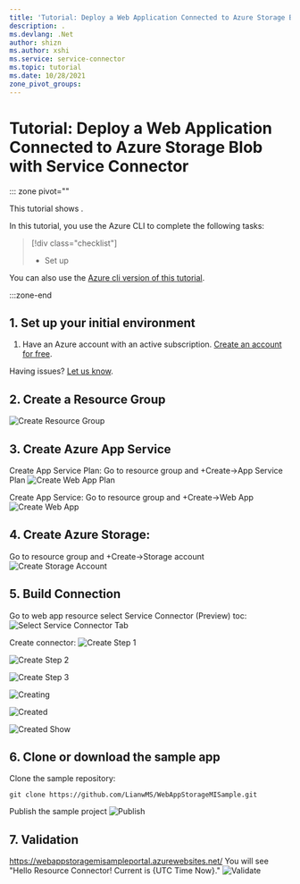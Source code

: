 ```yaml
---
title: 'Tutorial: Deploy a Web Application Connected to Azure Storage Blob with Service Connector'
description: .
ms.devlang: .Net
author: shizn
ms.author: xshi
ms.service: service-connector
ms.topic: tutorial
ms.date: 10/28/2021
zone_pivot_groups: 
---
```

# Tutorial: Deploy a Web Application Connected to Azure Storage Blob with Service Connector

::: zone pivot=""

This tutorial shows .

In this tutorial, you use the Azure CLI to complete the following tasks:

> [!div class="checklist"]
> * Set up


You can also use the [Azure cli version of this tutorial](/README.md).

:::zone-end

## 1. Set up your initial environment

1. Have an Azure account with an active subscription. [Create an account for free](https://azure.microsoft.com/free/?ref=microsoft.com&utm_source=microsoft.com&utm_medium=docs&utm_campaign=visualstudio).

Having issues? [Let us know](https://aka.ms/DjangoCLITutorialHelp).

## 2. Create a Resource Group

![Create Resource Group](https://github.com/LianwMS/WebAppStorageMISample/blob/main/img/createrg.jpg?raw=true)

## 3. Create Azure App Service

Create App Service Plan:
Go to resource group and +Create->App Service Plan
![Create Web App Plan](https://github.com/LianwMS/WebAppStorageMISample/blob/main/img/createwebappplan.jpg?raw=true)

Create App Service:
Go to resource group and +Create->Web App
![Create Web App](https://github.com/LianwMS/WebAppStorageMISample/blob/main/img/createwebapp.jpg?raw=true)


## 4. Create Azure Storage:
Go to resource group and +Create->Storage account
![Create Storage Account](https://github.com/LianwMS/WebAppStorageMISample/blob/main/img/createsa.jpg?raw=true)

## 5. Build Connection 
Go to web app resource select Service Connector (Preview) toc:
![Select Service Connector Tab](https://github.com/LianwMS/WebAppStorageMISample/blob/main/img/toctab.jpg?raw=true)

Create connector:
![Create Step 1](https://github.com/LianwMS/WebAppStorageMISample/blob/main/img/createsc1.jpg?raw=true)

![Create Step 2](https://github.com/LianwMS/WebAppStorageMISample/blob/main/img/createsc2.jpg?raw=true)

![Create Step 3](https://github.com/LianwMS/WebAppStorageMISample/blob/main/img/createsc3.jpg?raw=true)

![Creating](https://github.com/LianwMS/WebAppStorageMISample/blob/main/img/creating.jpg?raw=true)

![Created](https://github.com/LianwMS/WebAppStorageMISample/blob/main/img/created.jpg?raw=true)

![Created Show](https://github.com/LianwMS/WebAppStorageMISample/blob/main/img/created2.jpg?raw=true)

## 6. Clone or download the sample app

Clone the sample repository:
```terminal
git clone https://github.com/LianwMS/WebAppStorageMISample.git
```
Publish the sample project
![Publish](https://github.com/LianwMS/WebAppStorageMISample/blob/main/img/publish.jpg?raw=true)

## 7. Validation
https://webappstoragemisampleportal.azurewebsites.net/
You will see "Hello Resource Connector! Current is {UTC Time Now}."
![Validate](https://github.com/LianwMS/WebAppStorageMISample/blob/main/img/validate.jpg?raw=true)


